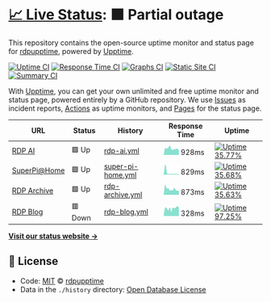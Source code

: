 # [📈 Live Status](https://rdpupptime.github.io/upptime): <!--live status--> **🟧 Partial outage**

This repository contains the open-source uptime monitor and status page for [rdpupptime](https://rdpupptime.github.io/upptime), powered by [Upptime](https://github.com/upptime/upptime).

[![Uptime CI](https://github.com/koj-co/upptime/workflows/Uptime%20CI/badge.svg)](https://github.com/koj-co/upptime/actions?query=workflow%3A%22Uptime+CI%22)
[![Response Time CI](https://github.com/koj-co/upptime/workflows/Response%20Time%20CI/badge.svg)](https://github.com/koj-co/upptime/actions?query=workflow%3A%22Response+Time+CI%22)
[![Graphs CI](https://github.com/koj-co/upptime/workflows/Graphs%20CI/badge.svg)](https://github.com/koj-co/upptime/actions?query=workflow%3A%22Graphs+CI%22)
[![Static Site CI](https://github.com/koj-co/upptime/workflows/Static%20Site%20CI/badge.svg)](https://github.com/koj-co/upptime/actions?query=workflow%3A%22Static+Site+CI%22)
[![Summary CI](https://github.com/koj-co/upptime/workflows/Summary%20CI/badge.svg)](https://github.com/koj-co/upptime/actions?query=workflow%3A%22Summary+CI%22)

With [Upptime](https://upptime.js.org), you can get your own unlimited and free uptime monitor and status page, powered entirely by a GitHub repository. We use [Issues](https://github.com/rdpupptime/upptime/issues) as incident reports, [Actions](https://github.com/rdpupptime/upptime/actions) as uptime monitors, and [Pages](https://rdpupptime.github.io/upptime) for the status page.

<!--start: status pages-->
<!-- This summary is generated by Upptime (https://github.com/upptime/upptime) -->
<!-- Do not edit this manually, your changes will be overwritten -->

| URL                                          | Status  | History                                                                                             | Response Time                                                                      | Uptime                                                                                                                                                                                                                          |
| -------------------------------------------- | ------- | --------------------------------------------------------------------------------------------------- | ---------------------------------------------------------------------------------- | ------------------------------------------------------------------------------------------------------------------------------------------------------------------------------------------------------------------------------- |
| [RDP AI](https://rdpai.utools.club)          | 🟩 Up   | [rdp-ai.yml](https://github.com/rdpupptime/upptime/commits/master/history/rdp-ai.yml)               | <img alt="Response time graph" src="./graphs/rdp-ai.png" height="20"> 928ms        | [![Uptime 35.77%](https://img.shields.io/endpoint?url=https%3A%2F%2Fraw.githubusercontent.com%2Frdpupptime%2Fupptime%2Fmaster%2Fapi%2Frdp-ai%2Fuptime.json)](https://rdpupptime.github.io/upptime/history/rdp-ai)               |
| [SuperPi@Home](https://piathome.utools.club) | 🟩 Up   | [super-pi-home.yml](https://github.com/rdpupptime/upptime/commits/master/history/super-pi-home.yml) | <img alt="Response time graph" src="./graphs/super-pi-home.png" height="20"> 829ms | [![Uptime 35.68%](https://img.shields.io/endpoint?url=https%3A%2F%2Fraw.githubusercontent.com%2Frdpupptime%2Fupptime%2Fmaster%2Fapi%2Fsuper-pi-home%2Fuptime.json)](https://rdpupptime.github.io/upptime/history/super-pi-home) |
| [RDP Archive](https://archive.utools.club)   | 🟩 Up   | [rdp-archive.yml](https://github.com/rdpupptime/upptime/commits/master/history/rdp-archive.yml)     | <img alt="Response time graph" src="./graphs/rdp-archive.png" height="20"> 873ms   | [![Uptime 35.63%](https://img.shields.io/endpoint?url=https%3A%2F%2Fraw.githubusercontent.com%2Frdpupptime%2Fupptime%2Fmaster%2Fapi%2Frdp-archive%2Fuptime.json)](https://rdpupptime.github.io/upptime/history/rdp-archive)     |
| [RDP Blog](https://blog.rdpstudio.top)       | 🟥 Down | [rdp-blog.yml](https://github.com/rdpupptime/upptime/commits/master/history/rdp-blog.yml)           | <img alt="Response time graph" src="./graphs/rdp-blog.png" height="20"> 328ms      | [![Uptime 97.25%](https://img.shields.io/endpoint?url=https%3A%2F%2Fraw.githubusercontent.com%2Frdpupptime%2Fupptime%2Fmaster%2Fapi%2Frdp-blog%2Fuptime.json)](https://rdpupptime.github.io/upptime/history/rdp-blog)           |

<!--end: status pages-->

[**Visit our status website →**](https://rdpupptime.github.io/upptime)

## 📄 License

- Code: [MIT](./LICENSE) © [rdpupptime](https://rdpupptime.github.io/upptime)
- Data in the `./history` directory: [Open Database License](https://opendatacommons.org/licenses/odbl/1-0/)

